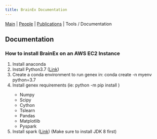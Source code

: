 ```yaml
---
title: BrainEx Documentation
---
```


[Main](https://ebuntel.github.io/BrainExInfo/) | [People](https://ebuntel.github.io/BrainExInfo/people/people) | [Publications](https://ebuntel.github.io/BrainExInfo/publications/publications) | Tools / Documentation

## Documentation

### How to install BrainEx on an AWS EC2 Instance

1. Install anaconda
2. Install Python3.7 ([Link](https://tecadmin.net/install-python-3-7-on-centos/))
3. Create a conda environment to run genex in: conda create -n myenv python=3.7
4. Install genex requirements (ie: python -m pip install <PACKAGE>)
   * Numpy
   * Scipy
   * Cython
   * Tslearn
   * Pandas
   * Matplotlib
   * Pyspark
5. Install spark ([Link](https://gist.github.com/codspire/ee4a46ec054f962d9ef028b27fcb2635)) (Make sure to install JDK 8 first)
